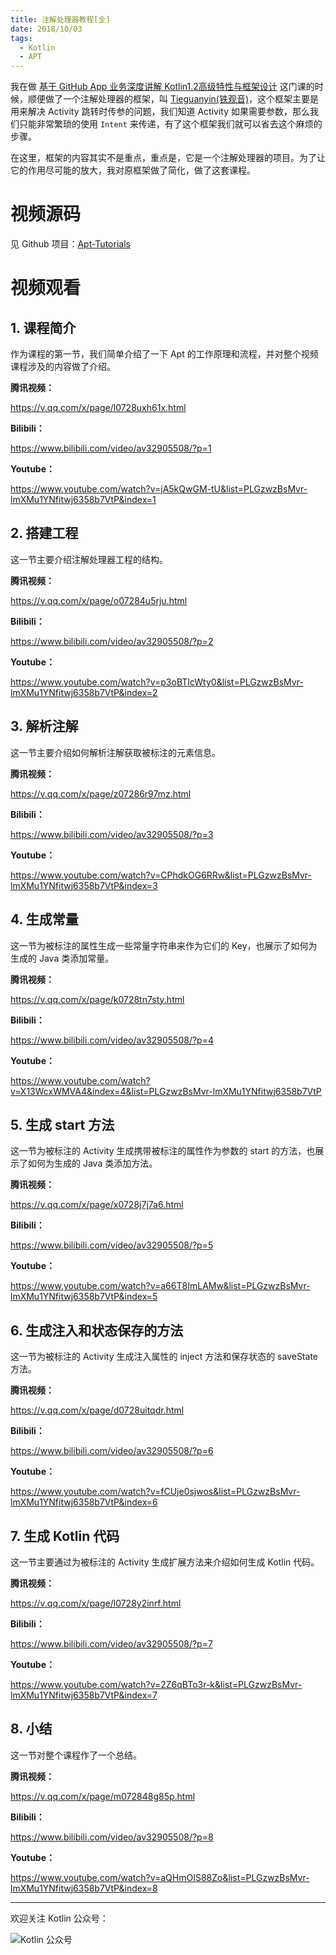 ```yaml
---
title: 注解处理器教程[全]
date: 2018/10/03
tags:
  - Kotlin
  - APT
---
```


我在做 [基于 GitHub App 业务深度讲解 Kotlin1.2高级特性与框架设计](https://coding.imooc.com/class/232.html) 这门课的时候，顺便做了一个注解处理器的框架，叫 [Tieguanyin(铁观音)](https://github.com/enbandari/TieGuanYin)，这个框架主要是用来解决 Activity 跳转时传参的问题，我们知道 Activity 如果需要参数，那么我们只能非常繁琐的使用 `Intent` 来传递，有了这个框架我们就可以省去这个麻烦的步骤。

在这里，框架的内容其实不是重点，重点是，它是一个注解处理器的项目。为了让它的作用尽可能的放大，我对原框架做了简化，做了这套课程。

<!-- more -->

# 视频源码

见 Github 项目：[Apt-Tutorials](https://github.com/enbandari/Apt-Tutorials)

# 视频观看

## 1. 课程简介

作为课程的第一节，我们简单介绍了一下 Apt 的工作原理和流程，并对整个视频课程涉及的内容做了介绍。

**腾讯视频：** 

https://v.qq.com/x/page/l0728uxh61x.html

**Bilibili：** 

https://www.bilibili.com/video/av32905508/?p=1

**Youtube：**

https://www.youtube.com/watch?v=jA5kQwGM-tU&list=PLGzwzBsMvr-lmXMu1YNfitwj6358b7VtP&index=1

## 2. 搭建工程

这一节主要介绍注解处理器工程的结构。

**腾讯视频：** 

https://v.qq.com/x/page/o07284u5rju.html


**Bilibili：** 

https://www.bilibili.com/video/av32905508/?p=2

**Youtube：**

https://www.youtube.com/watch?v=p3oBTIcWty0&list=PLGzwzBsMvr-lmXMu1YNfitwj6358b7VtP&index=2

## 3. 解析注解

这一节主要介绍如何解析注解获取被标注的元素信息。

**腾讯视频：** 

https://v.qq.com/x/page/z07286r97mz.html

**Bilibili：** 

https://www.bilibili.com/video/av32905508/?p=3

**Youtube：**

https://www.youtube.com/watch?v=CPhdkOG6RRw&list=PLGzwzBsMvr-lmXMu1YNfitwj6358b7VtP&index=3

## 4. 生成常量

这一节为被标注的属性生成一些常量字符串来作为它们的 Key，也展示了如何为生成的 Java 类添加常量。

**腾讯视频：** 

https://v.qq.com/x/page/k0728tn7sty.html

**Bilibili：** 

https://www.bilibili.com/video/av32905508/?p=4

**Youtube：**

https://www.youtube.com/watch?v=X13WcxWMVA4&index=4&list=PLGzwzBsMvr-lmXMu1YNfitwj6358b7VtP

## 5. 生成 start 方法

这一节为被标注的 Activity 生成携带被标注的属性作为参数的 start 的方法，也展示了如何为生成的 Java 类添加方法。

**腾讯视频：** 

https://v.qq.com/x/page/x0728j7j7a6.html

**Bilibili：** 

https://www.bilibili.com/video/av32905508/?p=5

**Youtube：**

https://www.youtube.com/watch?v=a66T8ImLAMw&list=PLGzwzBsMvr-lmXMu1YNfitwj6358b7VtP&index=5

## 6. 生成注入和状态保存的方法

这一节为被标注的 Activity 生成注入属性的 inject 方法和保存状态的 saveState 方法。

**腾讯视频：** 

https://v.qq.com/x/page/d0728uitqdr.html

**Bilibili：** 

https://www.bilibili.com/video/av32905508/?p=6

**Youtube：**

https://www.youtube.com/watch?v=fCUje0sjwos&list=PLGzwzBsMvr-lmXMu1YNfitwj6358b7VtP&index=6


## 7. 生成 Kotlin 代码

这一节主要通过为被标注的 Activity 生成扩展方法来介绍如何生成 Kotlin 代码。

**腾讯视频：** 

https://v.qq.com/x/page/l0728y2inrf.html

**Bilibili：** 

https://www.bilibili.com/video/av32905508/?p=7

**Youtube：**

https://www.youtube.com/watch?v=2Z6qBTo3r-k&list=PLGzwzBsMvr-lmXMu1YNfitwj6358b7VtP&index=7


## 8. 小结

这一节对整个课程作了一个总结。

**腾讯视频：** 

https://v.qq.com/x/page/m072848g85p.html

**Bilibili：** 

https://www.bilibili.com/video/av32905508/?p=8

**Youtube：**

https://www.youtube.com/watch?v=aQHmOIS88Zo&list=PLGzwzBsMvr-lmXMu1YNfitwj6358b7VtP&index=8

---

欢迎关注 Kotlin 公众号：

![Kotlin 公众号](https://kotlinblog-1251218094.costj.myqcloud.com/1f02bfeb-1755-4685-8804-83e6880f1bd1/assets/Kotlin.jpg)

